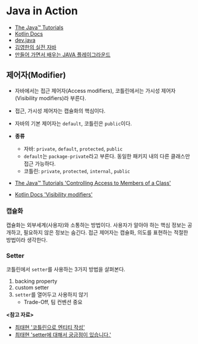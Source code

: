 # Java in Action

- [The Java™ Tutorials ](https://docs.oracle.com/javase/tutorial/)
- [Kotlin Docs](https://kotlinlang.org/docs/home.html)
- [dev.java](https://dev.java/)
- [김영한의 실전 자바](https://inf.run/7KDww)
- [만들어 가면서 배우는 JAVA 플레이그라운드](https://inf.run/FgzS)

## 제어자(Modifier)

- 자바에서는 접근 제어자(Access modifiers), 코틀린에서는 가시성 제어자(Visibility modifiers)라 부른다.
- 접근, 가시성 제어자는 캡슐화의 핵심이다.
- 자바의 기본 제어자는 `default`, 코틀린은 `public`이다.
- **종류**
  - 자바: `private`, `default`, `protected`, `public`
  - `default`는 `package-private`라고 부른다. 동일한 패키지 내의 다른 클래스만 접근 가능하다.
  - 코틀린: `private`, `protected`, `internal`, `public`

- [The Java™ Tutorials 'Controlling Access to Members of a Class'](https://docs.oracle.com/javase/tutorial/java/javaOO/accesscontrol.html)
- [Kotlin Docs 'Visibility modifiers'](https://kotlinlang.org/docs/visibility-modifiers.html)

### 캡슐화

캡슐화는 외부세계(사용자)와 소통하는 방법이다. 사용자가 알아야 하는 핵심 정보는 공개하고, 필요하지 않은 정보는 숨긴다.
접근 제어자는 캡슐화, 의도를 표현하는 적절한 방법이라 생각한다.

### Setter

코틀린에서 `setter`를 사용하는 3가지 방법을 살펴본다.

1. backing property
2. custom setter
3. `setter`를 열어두고 사용하지 않기
   - Trade-Off, 팀 컨벤션 중요

**<참고 자료>**

- [최태현 '코틀린으로 엔티티 작성'](https://www.inflearn.com/community/questions/593405)
- [최태현 'setter에 대해서 궁금점이 있습니다.'](https://www.inflearn.com/community/questions/633711)
